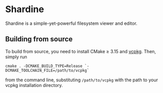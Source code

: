 # Shardine

Shardine is a simple-yet-powerful filesystem viewer and editor.

## Building from source

To build from source, you need to install CMake &geq; 3.15 and [vcpkg](https://vcpkg.io).
Then, simply run

    cmake . -DCMAKE_BUILD_TYPE=Release `-DCMAKE_TOOLCHAIN_FILE=/path/to/vcpkg`

from the command line, substituting `/path/to/vcpkg` with the path to your vcpkg installation directory.


